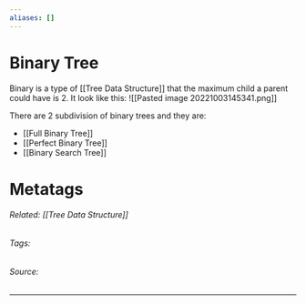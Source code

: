 ```yaml
---
aliases: []
---
```

# Binary Tree
Binary is a type of [[Tree Data Structure]] that the maximum child a parent could have is 2. It look like this:
![[Pasted image 20221003145341.png]]


There are 2 subdivision of binary trees and they are:
- [[Full Binary Tree]]
- [[Perfect Binary Tree]]
- [[Binary Search Tree]]

# Metatags
###### Related: [[Tree Data Structure]]
###### Tags: 
###### Source: 

---